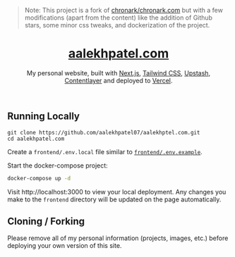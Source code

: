 > Note: This project is a fork of [chronark/chronark.com](https://github.com/chronark/chronark.com) but with a few modifications (apart from the content) like the addition of Github stars, some minor css tweaks, and dockerization of the project.


<div align="center">
    <a href="https://aalekhpatel.com"><h1 align="center">aalekhpatel.com</h1></a>
    
My personal website, built with [Next.js](https://nextjs.org/), [Tailwind CSS](https://tailwindcss.com/), [Upstash](https://upstash.com?ref=aalekhpatel.com), [Contentlayer](https://www.contentlayer.dev/) and deployed to [Vercel](https://vercel.com/).

</div>

<br/>

## Running Locally


```sh-session
git clone https://github.com/aalekhpatel07/aalekhptel.com.git
cd aalekhpatel.com
```


Create a `frontend/.env.local` file similar to [`frontend/.env.example`](https://github.com/aalekhpatel07/aalekhpatel.com/blob/main/frontend/.env.example).

Start the docker-compose project:
```sh
docker-compose up -d
```

Visit http://localhost:3000 to view your local deployment. Any changes you make to the `frontend` directory will be updated on the page automatically.

## Cloning / Forking

Please remove all of my personal information (projects, images, etc.) before deploying your own version of this site.
